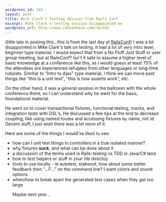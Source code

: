 ```yaml
--- 
wordpress_id: 243
layout: post
title: Mick Clark's Testing Session from Rails Conf
excerpt: Mike Clark's testing session disappointed me
wordpress_url: http://www.robsanheim.com/?p=243
---
```

(little late in posting this...this is from the last day at <a href="http://railsconf.org">RailsConf</a>)
I was a bit disappointed in Mike Clark's talk on testing.  It had a lot of very intro level, beginner type material.  I would expect that from a No Fluff Just Stuff or user group meeting, but at RailsConf?  Isn't it safe to assume a higher level of basic knowledge at a conference like this, as I would guess at least 75% of the attendees are experienced refugees from other languages or long-time rubyists.  Similiar to "Intro to Ajax" type material, I think we can move past things like "this is a unit test", "this is how asserts work", etc.  

On the other hand, it was a general session in the ballroom with the whole conference there, so I can understand why he went for the basic, foundational material.

He went on to cover transactional fixtures, functional testing, mocks, and integration tests with DSL's.  He discussed a few tips at the end to decrease coupling, like using named routes and accessing fixtures by name, not id.  Decent stuff, I just wish there was a lot more of it.

Here are some of the things I would've liked to see:
<ul><li>how can I unit test things in controllers in a true isolated manner?</li>
<li>why fixtures <strong>suck</strong>, and what can be done about it</li>
<li>a discussion of the terms used in Rails-testing vs TDD in Java/C# land</li>
<li>how to test helpers or stuff in your /lib directoy</li>

<li>tools to use locally - ie autotest, stakeout, how about some better feedback then "...F..." on the command line?  I want colors and sound options</li>
<li>when/how to break apart the generated test cases when they get too large</li>

Maybe next year...</ul>
